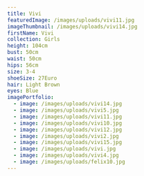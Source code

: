 ```yaml
---
title: Vivi
featuredImage: /images/uploads/vivi11.jpg
imageThumbnail: /images/uploads/vivi14.jpg
firstName: Vivi
collection: Girls
height: 104cm
bust: 50cm
waist: 50cm
hips: 56cm
size: 3-4
shoeSize: 27Euro
hair: Light Brown
eyes: Blue
imagePortfolio:
  - image: /images/uploads/vivi14.jpg
  - image: /images/uploads/vivi5.jpg
  - image: /images/uploads/vivi11.jpg
  - image: /images/uploads/vivi10.jpg
  - image: /images/uploads/vivi12.jpg
  - image: /images/uploads/vivi2.jpg
  - image: /images/uploads/vivi15.jpg
  - image: /images/uploads/vivi.jpg
  - image: /images/uploads/vivi4.jpg
  - image: /images/uploads/felix10.jpg
---
```


